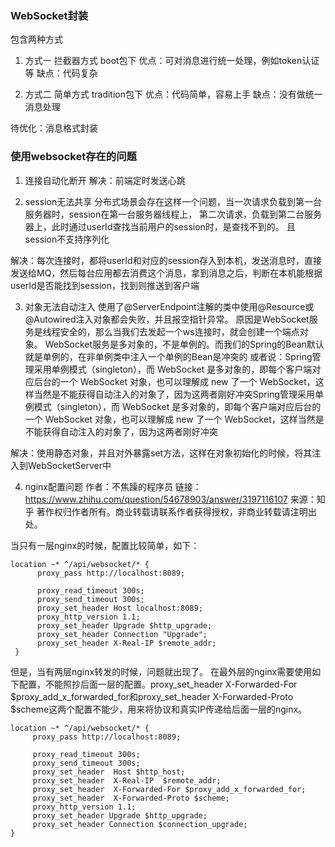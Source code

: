 ### WebSocket封装

包含两种方式

1. 方式一 拦截器方式
boot包下
优点：可对消息进行统一处理，例如token认证等
缺点：代码复杂

2. 方式二 简单方式
tradition包下
优点：代码简单，容易上手
缺点：没有做统一消息处理

待优化：消息格式封装

### 使用websocket存在的问题
1. 连接自动化断开
解决：前端定时发送心跳

2. session无法共享
分布式场景会存在这样一个问题，当一次请求负载到第一台服务器时，session在第一台服务器线程上，
第二次请求，负载到第二台服务器上，此时通过userId查找当前用户的session时，是查找不到的。
且session不支持序列化

解决：每次连接时，都将userId和对应的session存入到本机，发送消息时，直接发送给MQ，然后每台应用都去消费这个消息，拿到消息之后，判断在本机能根据userId是否能找到session，找到则推送到客户端

3. 对象无法自动注入
使用了@ServerEndpoint注解的类中使用@Resource或@Autowired注入对象都会失败，并且报空指针异常。
原因是WebSocket服务是线程安全的，那么当我们去发起一个ws连接时，就会创建一个端点对象。
WebSocket服务是多对象的，不是单例的。而我们的Spring的Bean默认就是单例的，在非单例类中注入一个单例的Bean是冲突的
或者说：Spring管理采用单例模式（singleton），而 WebSocket 是多对象的，即每个客户端对应后台的一个 WebSocket 对象，也可以理解成 new 了一个 WebSocket，这样当然是不能获得自动注入的对象了，因为这两者刚好冲突Spring管理采用单例模式（singleton），而 WebSocket 是多对象的，即每个客户端对应后台的一个 WebSocket 对象，也可以理解成 new 了一个 WebSocket，这样当然是不能获得自动注入的对象了，因为这两者刚好冲突

解决：使用静态对象，并且对外暴露set方法，这样在对象初始化的时候，将其注入到WebSocketServer中

4. nginx配置问题
作者：不焦躁的程序员
链接：https://www.zhihu.com/question/54678903/answer/3197116107
来源：知乎
著作权归作者所有。商业转载请联系作者获得授权，非商业转载请注明出处。

当只有一层nginx的时候，配置比较简单，如下：
```
location ~* ^/api/websocket/* {
      proxy_pass http://localhost:8089;
      
      proxy_read_timeout 300s;
      proxy_send_timeout 300s;
      proxy_set_header Host localhost:8089;
      proxy_http_version 1.1;
      proxy_set_header Upgrade $http_upgrade;
      proxy_set_header Connection "Upgrade";
      proxy_set_header X-Real-IP $remote_addr;
 }
```
 但是，当有两层nginx转发的时候，问题就出现了。
 在最外层的nginx需要使用如下配置，不能照抄后面一层的配置。proxy_set_header  X-Forwarded-For $proxy_add_x_forwarded_for和proxy_set_header  X-Forwarded-Proto $scheme这两个配置不能少，用来将协议和真实IP传递给后面一层的nginx。
 ```
 location ~* ^/api/websocket/* {
      proxy_pass http://localhost:8089;

      proxy_read_timeout 300s;
      proxy_send_timeout 300s;
      proxy_set_header  Host $http_host;
      proxy_set_header  X-Real-IP  $remote_addr;
      proxy_set_header  X-Forwarded-For $proxy_add_x_forwarded_for;
      proxy_set_header  X-Forwarded-Proto $scheme;
      proxy_http_version 1.1;
      proxy_set_header Upgrade $http_upgrade;
      proxy_set_header Connection $connection_upgrade;
}
```

